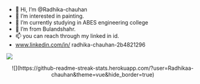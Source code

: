 - 👋 Hi, I’m @Radhika-chauhan
- 👀 I’m interested in painting.
- 🌱 I’m currently studying in ABES engineering college
- 💞️ I’m from Bulandshahr.
- 📫 you can reach through my linked in id.
- www.linkedin.com/in/
radhika-chauhan-2b4821296


  
<!---
Radhikaa-chauhan/Radhikaa-chauhan is a ✨ special ✨ repository because its `README.md` (this file) appears on your GitHub profile.
You can click the Preview link to take a look at your changes.
--->
![](https://github-profile-summary-cards.vercel.app/api/cards/profile-details?username=Radhikaa-chauhan&theme=default)
<div align="center"> ![](https://github-readme-streak-stats.herokuapp.com/?user=Radhikaa-chauhan&theme=vue&hide_border=true)
</div>
